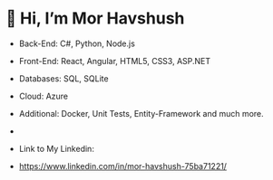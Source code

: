 # 👋 Hi, I’m Mor Havshush

- Back-End: C#, Python, Node.js
- Front-End: React, Angular, HTML5, CSS3, ASP.NET
- Databases: SQL, SQLite
- Cloud: Azure
- Additional: Docker, Unit Tests, Entity-Framework and much more.

-
- Link to My Linkedin: 
- https://www.linkedin.com/in/mor-havshush-75ba71221/
